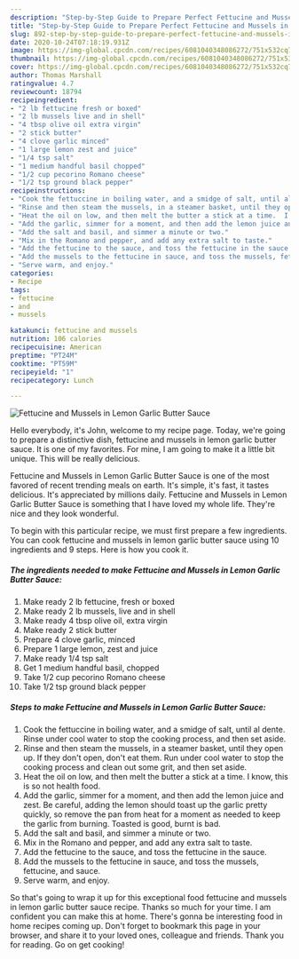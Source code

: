 ```yaml
---
description: "Step-by-Step Guide to Prepare Perfect Fettucine and Mussels in Lemon Garlic Butter Sauce"
title: "Step-by-Step Guide to Prepare Perfect Fettucine and Mussels in Lemon Garlic Butter Sauce"
slug: 892-step-by-step-guide-to-prepare-perfect-fettucine-and-mussels-in-lemon-garlic-butter-sauce
date: 2020-10-24T07:18:19.931Z
image: https://img-global.cpcdn.com/recipes/6081040348086272/751x532cq70/fettucine-and-mussels-in-lemon-garlic-butter-sauce-recipe-main-photo.jpg
thumbnail: https://img-global.cpcdn.com/recipes/6081040348086272/751x532cq70/fettucine-and-mussels-in-lemon-garlic-butter-sauce-recipe-main-photo.jpg
cover: https://img-global.cpcdn.com/recipes/6081040348086272/751x532cq70/fettucine-and-mussels-in-lemon-garlic-butter-sauce-recipe-main-photo.jpg
author: Thomas Marshall
ratingvalue: 4.7
reviewcount: 18794
recipeingredient:
- "2 lb fettucine fresh or boxed"
- "2 lb mussels live and in shell"
- "4 tbsp olive oil extra virgin"
- "2 stick butter"
- "4 clove garlic minced"
- "1 large lemon zest and juice"
- "1/4 tsp salt"
- "1 medium handful basil chopped"
- "1/2 cup pecorino Romano cheese"
- "1/2 tsp ground black pepper"
recipeinstructions:
- "Cook the fettuccine in boiling water, and a smidge of salt, until al dente.  Rinse under cool water to stop the cooking process, and then set aside."
- "Rinse and then steam the mussels, in a steamer basket, until they open up.  If they don&#39;t open, don&#39;t eat them.  Run under cool water to stop the cooking process and clean out some grit, and then set aside."
- "Heat the oil on low, and then melt the butter a stick at a time.  I know, this is so not health food."
- "Add the garlic, simmer for a moment, and then add the lemon juice and zest.  Be careful, adding the lemon should toast up the garlic pretty quickly, so remove the pan from heat for a moment as needed to keep the garlic from burning.  Toasted is good, burnt is bad."
- "Add the salt and basil, and simmer a minute or two."
- "Mix in the Romano and pepper, and add any extra salt to taste."
- "Add the fettucine to the sauce, and toss the fettucine in the sauce."
- "Add the mussels to the fettucine in sauce, and toss the mussels, fettucine, and sauce."
- "Serve warm, and enjoy."
categories:
- Recipe
tags:
- fettucine
- and
- mussels

katakunci: fettucine and mussels 
nutrition: 106 calories
recipecuisine: American
preptime: "PT24M"
cooktime: "PT59M"
recipeyield: "1"
recipecategory: Lunch

---
```



![Fettucine and Mussels in Lemon Garlic Butter Sauce](https://img-global.cpcdn.com/recipes/6081040348086272/751x532cq70/fettucine-and-mussels-in-lemon-garlic-butter-sauce-recipe-main-photo.jpg)

Hello everybody, it's John, welcome to my recipe page. Today, we're going to prepare a distinctive dish, fettucine and mussels in lemon garlic butter sauce. It is one of my favorites. For mine, I am going to make it a little bit unique. This will be really delicious.



Fettucine and Mussels in Lemon Garlic Butter Sauce is one of the most favored of recent trending meals on earth. It's simple, it's fast, it tastes delicious. It's appreciated by millions daily. Fettucine and Mussels in Lemon Garlic Butter Sauce is something that I have loved my whole life. They're nice and they look wonderful.


To begin with this particular recipe, we must first prepare a few ingredients. You can cook fettucine and mussels in lemon garlic butter sauce using 10 ingredients and 9 steps. Here is how you cook it.

<!--inarticleads1-->

##### The ingredients needed to make Fettucine and Mussels in Lemon Garlic Butter Sauce:

1. Make ready 2 lb fettucine, fresh or boxed
1. Make ready 2 lb mussels, live and in shell
1. Make ready 4 tbsp olive oil, extra virgin
1. Make ready 2 stick butter
1. Prepare 4 clove garlic, minced
1. Prepare 1 large lemon, zest and juice
1. Make ready 1/4 tsp salt
1. Get 1 medium handful basil, chopped
1. Take 1/2 cup pecorino Romano cheese
1. Take 1/2 tsp ground black pepper




<!--inarticleads2-->

##### Steps to make Fettucine and Mussels in Lemon Garlic Butter Sauce:

1. Cook the fettuccine in boiling water, and a smidge of salt, until al dente.  Rinse under cool water to stop the cooking process, and then set aside.
1. Rinse and then steam the mussels, in a steamer basket, until they open up.  If they don&#39;t open, don&#39;t eat them.  Run under cool water to stop the cooking process and clean out some grit, and then set aside.
1. Heat the oil on low, and then melt the butter a stick at a time.  I know, this is so not health food.
1. Add the garlic, simmer for a moment, and then add the lemon juice and zest.  Be careful, adding the lemon should toast up the garlic pretty quickly, so remove the pan from heat for a moment as needed to keep the garlic from burning.  Toasted is good, burnt is bad.
1. Add the salt and basil, and simmer a minute or two.
1. Mix in the Romano and pepper, and add any extra salt to taste.
1. Add the fettucine to the sauce, and toss the fettucine in the sauce.
1. Add the mussels to the fettucine in sauce, and toss the mussels, fettucine, and sauce.
1. Serve warm, and enjoy.




So that's going to wrap it up for this exceptional food fettucine and mussels in lemon garlic butter sauce recipe. Thanks so much for your time. I am confident you can make this at home. There's gonna be interesting food in home recipes coming up. Don't forget to bookmark this page in your browser, and share it to your loved ones, colleague and friends. Thank you for reading. Go on get cooking!
